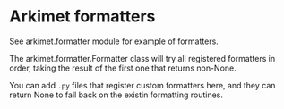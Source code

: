 Arkimet formatters
==================

See arkimet.formatter module for example of formatters.

The arkimet.formatter.Formatter class will try all registered formatters in
order, taking the result of the first one that returns non-None.

You can add `.py` files that register custom formatters here, and they can
return None to fall back on the existin formatting routines.
